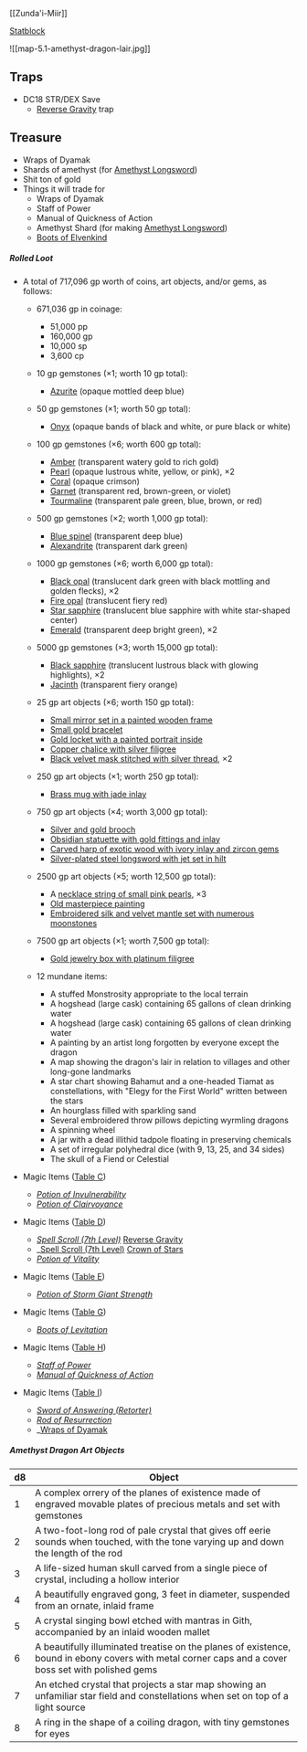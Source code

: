 
[[Zunda'i-Miir]]

[Statblock](https://www.dndbeyond.com/monsters/2059682-adult-amethyst-dragon)


![[map-5.1-amethyst-dragon-lair.jpg]]

## Traps

* DC18 STR/DEX Save
	* [Reverse Gravity](https://www.dndbeyond.com/spells/2233-reverse-gravity) trap
## Treasure

* Wraps of Dyamak
* Shards of amethyst (for [Amethyst Longsword](https://www.dndbeyond.com/magic-items/8569090-amethyst-longsword))
* Shit ton of gold
* Things it will trade for
	* Wraps of Dyamak
	* Staff of Power
	* Manual of Quickness of Action
	* Amethyst Shard (for making [Amethyst Longsword](https://www.dndbeyond.com/magic-items/8569090-amethyst-longsword))
	* [Boots of Elvenkind](https://www.dndbeyond.com/magic-items/4587-boots-of-elvenkind)

##### Rolled Loot

- A total of 717,096 gp worth of coins, art objects, and/or gems, as follows:
	- 671,036 gp in coinage:
		- 51,000 pp
		- 160,000 gp
		- 10,000 sp
		- 3,600 cp
	
	- 10 gp gemstones (×1; worth 10 gp total):
		- [Azurite](https://5e.tools/items.html#azurite_dmg) (opaque mottled deep blue)
	
	- 50 gp gemstones (×1; worth 50 gp total):
		- [Onyx](https://5e.tools/items.html#onyx_dmg) (opaque bands of black and white, or pure black or white)
	
	- 100 gp gemstones (×6; worth 600 gp total):
		- [Amber](https://5e.tools/items.html#amber_dmg) (transparent watery gold to rich gold)
		- [Pearl](https://5e.tools/items.html#pearl_dmg) (opaque lustrous white, yellow, or pink), ×2
		- [Coral](https://5e.tools/items.html#coral_dmg) (opaque crimson)
		- [Garnet](https://5e.tools/items.html#garnet_dmg) (transparent red, brown-green, or violet)
		- [Tourmaline](https://5e.tools/items.html#tourmaline_dmg) (transparent pale green, blue, brown, or red)
	
	- 500 gp gemstones (×2; worth 1,000 gp total):
		- [Blue spinel](https://5e.tools/items.html#blue%20spinel_dmg) (transparent deep blue)
		- [Alexandrite](https://5e.tools/items.html#alexandrite_dmg) (transparent dark green)
	
	- 1000 gp gemstones (×6; worth 6,000 gp total):
		- [Black opal](https://5e.tools/items.html#black%20opal_dmg) (translucent dark green with black mottling and golden flecks), ×2
		- [Fire opal](https://5e.tools/items.html#fire%20opal_dmg) (translucent fiery red)
		- [Star sapphire](https://5e.tools/items.html#star%20sapphire_dmg) (translucent blue sapphire with white star-shaped center)
		- [Emerald](https://5e.tools/items.html#emerald_dmg) (transparent deep bright green), ×2
	
	- 5000 gp gemstones (×3; worth 15,000 gp total):
		- [Black sapphire](https://5e.tools/items.html#black%20sapphire_dmg) (translucent lustrous black with glowing highlights), ×2
		- [Jacinth](https://5e.tools/items.html#jacinth_dmg) (transparent fiery orange)
	
	- 25 gp art objects (×6; worth 150 gp total):
		- [Small mirror set in a painted wooden frame](https://5e.tools/items.html#small%20mirror%20set%20in%20a%20painted%20wooden%20frame_dmg)
		- [Small gold bracelet](https://5e.tools/items.html#small%20gold%20bracelet_dmg)
		- [Gold locket with a painted portrait inside](https://5e.tools/items.html#gold%20locket%20with%20a%20painted%20portrait%20inside_dmg)
		- [Copper chalice with silver filigree](https://5e.tools/items.html#copper%20chalice%20with%20silver%20filigree_dmg)
		- [Black velvet mask stitched with silver thread](https://5e.tools/items.html#black%20velvet%20mask%20stitched%20with%20silver%20thread_dmg), ×2
	
	- 250 gp art objects (×1; worth 250 gp total):
		- [Brass mug with jade inlay](https://5e.tools/items.html#brass%20mug%20with%20jade%20inlay_dmg)
	
	- 750 gp art objects (×4; worth 3,000 gp total):
		- [Silver and gold brooch](https://5e.tools/items.html#silver%20and%20gold%20brooch_dmg)
		- [Obsidian statuette with gold fittings and inlay](https://5e.tools/items.html#obsidian%20statuette%20with%20gold%20fittings%20and%20inlay_dmg)
		- [Carved harp of exotic wood with ivory inlay and zircon gems](https://5e.tools/items.html#carved%20harp%20of%20exotic%20wood%20with%20ivory%20inlay%20and%20zircon%20gems_dmg)
		- [Silver-plated steel longsword with jet set in hilt](https://5e.tools/items.html#silver-plated%20steel%20longsword%20with%20jet%20set%20in%20hilt_dmg)
	
	- 2500 gp art objects (×5; worth 12,500 gp total):
		- A [necklace string of small pink pearls](https://5e.tools/items.html#necklace%20string%20of%20small%20pink%20pearls_dmg), ×3
		- [Old masterpiece painting](https://5e.tools/items.html#old%20masterpiece%20painting_dmg)
		- [Embroidered silk and velvet mantle set with numerous moonstones](https://5e.tools/items.html#embroidered%20silk%20and%20velvet%20mantle%20set%20with%20numerous%20moonstones_dmg)
	
	- 7500 gp art objects (×1; worth 7,500 gp total):
		- [Gold jewelry box with platinum filigree](https://5e.tools/items.html#gold%20jewelry%20box%20with%20platinum%20filigree_dmg)
	
	- 12 mundane items:
		- A stuffed Monstrosity appropriate to the local terrain
		- A hogshead (large cask) containing 65 gallons of clean drinking water
		- A hogshead (large cask) containing 65 gallons of clean drinking water
		- A painting by an artist long forgotten by everyone except the dragon
		- A map showing the dragon's lair in relation to villages and other long-gone landmarks
		- A star chart showing Bahamut and a one-headed Tiamat as constellations, with "Elegy for the First World" written between the stars
		- An hourglass filled with sparkling sand
		- Several embroidered throw pillows depicting wyrmling dragons
		- A spinning wheel
		- A jar with a dead illithid tadpole floating in preserving chemicals
		- A set of irregular polyhedral dice (with 9, 13, 25, and 34 sides)
		- The skull of a Fiend or Celestial

- Magic Items ([Table C](https://5e.tools/tables.html#magic%20item%20table%20c_dmg))
	- _[Potion of Invulnerability](https://5e.tools/items.html#potion%20of%20invulnerability_dmg)_
	- _[Potion of Clairvoyance](https://5e.tools/items.html#potion%20of%20clairvoyance_dmg)_

- Magic Items ([Table D](https://5e.tools/tables.html#magic%20item%20table%20d_dmg))
	- _[Spell Scroll (7th Level)](https://5e.tools/items.html#spell%20scroll%20(7th%20level)_dmg)_ [Reverse Gravity](https://5e.tools/spells.html#reverse%20gravity_phb)
	- _[Spell Scroll (7th Level)](https://5e.tools/items.html#spell%20scroll%20(7th%20level)_dmg) [Crown of Stars](https://5e.tools/spells.html#crown%20of%20stars_xge)
	- _[Potion of Vitality](https://5e.tools/items.html#potion%20of%20vitality_dmg)_

- Magic Items ([Table E](https://5e.tools/tables.html#magic%20item%20table%20e_dmg))
	- _[Potion of Storm Giant Strength](https://5e.tools/items.html#potion%20of%20storm%20giant%20strength_dmg)_

- Magic Items ([Table G](https://5e.tools/tables.html#magic%20item%20table%20g_dmg))
	- _[Boots of Levitation](https://5e.tools/items.html#boots%20of%20levitation_dmg)_

- Magic Items ([Table H](https://5e.tools/tables.html#magic%20item%20table%20h_dmg))
	- _[Staff of Power](https://www.dndbeyond.com/magic-items/4764-staff-of-power)_
	- _[Manual of Quickness of Action](https://5e.tools/items.html#manual%20of%20quickness%20of%20action_dmg)_
    
- Magic Items ([Table I](https://5e.tools/tables.html#magic%20item%20table%20i_dmg))
	- _[Sword of Answering (Retorter)](https://5e.tools/items.html#sword%20of%20answering%20(retorter)_dmg)_
	- _[Rod of Resurrection](https://5e.tools/items.html#rod%20of%20resurrection_dmg)_
	- _[Wraps of Dyamak](https://www.dndbeyond.com/magic-items/7922187-_wraps-of-dyamak-rotld)

##### Amethyst Dragon Art Objects

|d8|Object|
|---|---|
|1|A complex orrery of the planes of existence made of engraved movable plates of precious metals and set with gemstones|
|2|A two-foot-long rod of pale crystal that gives off eerie sounds when touched, with the tone varying up and down the length of the rod|
|3|A life-sized human skull carved from a single piece of crystal, including a hollow interior|
|4|A beautifully engraved gong, 3 feet in diameter, suspended from an ornate, inlaid frame|
|5|A crystal singing bowl etched with mantras in Gith, accompanied by an inlaid wooden mallet|
|6|A beautifully illuminated treatise on the planes of existence, bound in ebony covers with metal corner caps and a cover boss set with polished gems|
|7|An etched crystal that projects a star map showing an unfamiliar star field and constellations when set on top of a light source|
|8|A ring in the shape of a coiling dragon, with tiny gemstones for eyes|
